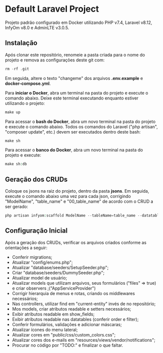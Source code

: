# Default Laravel Project
Projeto padrão configurado em Docker utilizando PHP v7.4, Laravel v8.12, InfyOm v8.0 e AdminLTE v3.0.5.
  
## Instalação
Após clonar este repositório, renomeie a pasta criada para o nome do projeto e remova as configurações deste git com:
```php
rm -rf .git
```
Em seguida, altere o texto "changeme" dos arquivos **.env.example** e **docker-compose.yml**.

Para **iniciar o Docker**, abra um terminal na pasta do projeto e execute o comando abaixo. Deixe este terminal executando enquanto estiver utilizando o projeto:
```php
make up
```

Para acessar o **bash do Docker**, abra um novo terminal na pasta do projeto e execute o comando abaixo. Todos os comandos do Laravel ("php artisan", "composer update", etc.) devem ser executados dentro deste bash:
```php
make sh
```

Para acessar o **banco do Docker**, abra um novo terminal na pasta do projeto e execute:
```php
make sh:db
```

## Geração dos CRUDs
Coloque os jsons na raiz do projeto, dentro da pasta **jsons**. Em seguida, execute o comando abaixo uma vez para cada json, corrigindo "ModelName", "table_name" e "00_table_name" de acordo com o CRUD a ser gerado:
```php
php artisan infyom:scaffold ModelName --tableName=table_name --datatables=true --paginate=25 --fieldsFile=/jsons/00_table_name.json
```

## Configuração Inicial
Após a geração dos CRUDs, verificar os arquivos criados conforme as orientações a seguir:
- Conferir migrations;
- Atualizar "config/enums.php";
- Atualizar "database/seeders/SetupSeeder.php";
- Criar "database/seeders/DummySeeder.php";
- Atualizar model de usuário;
- Atualizar models que utilizam arquivos, seus formulários ("files" => true) e criar observers ;("AppServiceProvider")
- Corrigir hierarquia de menus e rotas, criando os middlewares necessários;
- Nas controllers, utilizar find em "current-entity" invés de no repositório;
- Mos models, criar atributos readable e setters necessários;
- Exibir atributos readable em show_fields;
- Exibir atributos readable nas datatables (conferir order e filter);
- Conferir formulários, validações e adicionar máscaras;
- Atualizar ícones do menu lateral;
- Atualizar cores em "public/css/custom_colors.css";
- Atualizar cores dos e-mails em "resources/views/vendor/notifications";
- Procurar no código por "TODO:" e finalizar o que faltar.